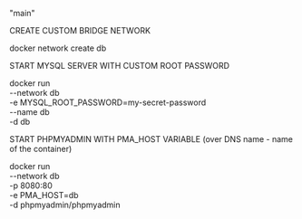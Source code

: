 "main" 

CREATE CUSTOM BRIDGE NETWORK

docker network create db

START MYSQL SERVER WITH CUSTOM ROOT PASSWORD

docker run \
    --network db \
    -e MYSQL_ROOT_PASSWORD=my-secret-password \
    --name db \
    -d db

START PHPMYADMIN WITH PMA_HOST VARIABLE (over DNS name - name of the container)

docker run \
    --network db \
    -p 8080:80 \
    -e PMA_HOST=db \
    -d phpmyadmin/phpmyadmin
